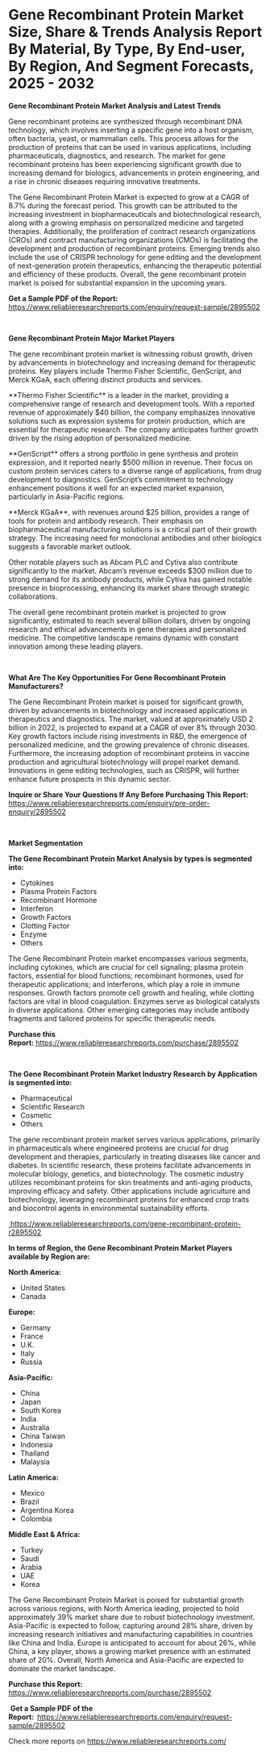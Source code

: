 <p><h1>Gene Recombinant Protein Market Size, Share & Trends Analysis Report By Material, By Type, By End-user, By Region, And Segment Forecasts, 2025 - 2032</h1></p><p><strong>Gene Recombinant Protein Market Analysis and Latest Trends</strong></p>
<p><p>Gene recombinant proteins are synthesized through recombinant DNA technology, which involves inserting a specific gene into a host organism, often bacteria, yeast, or mammalian cells. This process allows for the production of proteins that can be used in various applications, including pharmaceuticals, diagnostics, and research. The market for gene recombinant proteins has been experiencing significant growth due to increasing demand for biologics, advancements in protein engineering, and a rise in chronic diseases requiring innovative treatments.</p><p>The Gene Recombinant Protein Market is expected to grow at a CAGR of 8.7% during the forecast period. This growth can be attributed to the increasing investment in biopharmaceuticals and biotechnological research, along with a growing emphasis on personalized medicine and targeted therapies. Additionally, the proliferation of contract research organizations (CROs) and contract manufacturing organizations (CMOs) is facilitating the development and production of recombinant proteins. Emerging trends also include the use of CRISPR technology for gene editing and the development of next-generation protein therapeutics, enhancing the therapeutic potential and efficiency of these products. Overall, the gene recombinant protein market is poised for substantial expansion in the upcoming years.</p></p>
<p><strong>Get a Sample PDF of the Report:&nbsp;</strong> <a href="https://www.reliableresearchreports.com/enquiry/request-sample/2895502?utm_campaign=2665&utm_medium=2&utm_source=Github&utm_content=ia&utm_term=15032025&utm_id=gene-recombinant-protein">https://www.reliableresearchreports.com/enquiry/request-sample/2895502</a></p>
<p>&nbsp;</p>
<p><strong>Gene Recombinant Protein Major Market Players</strong></p>
<p><p>The gene recombinant protein market is witnessing robust growth, driven by advancements in biotechnology and increasing demand for therapeutic proteins. Key players include Thermo Fisher Scientific, GenScript, and Merck KGaA, each offering distinct products and services.</p><p>**Thermo Fisher Scientific** is a leader in the market, providing a comprehensive range of research and development tools. With a reported revenue of approximately $40 billion, the company emphasizes innovative solutions such as expression systems for protein production, which are essential for therapeutic research. The company anticipates further growth driven by the rising adoption of personalized medicine.</p><p>**GenScript** offers a strong portfolio in gene synthesis and protein expression, and it reported nearly $500 million in revenue. Their focus on custom protein services caters to a diverse range of applications, from drug development to diagnostics. GenScript’s commitment to technology enhancement positions it well for an expected market expansion, particularly in Asia-Pacific regions.</p><p>**Merck KGaA**, with revenues around $25 billion, provides a range of tools for protein and antibody research. Their emphasis on biopharmaceutical manufacturing solutions is a critical part of their growth strategy. The increasing need for monoclonal antibodies and other biologics suggests a favorable market outlook.</p><p>Other notable players such as Abcam PLC and Cytiva also contribute significantly to the market. Abcam’s revenue exceeds $300 million due to strong demand for its antibody products, while Cytiva has gained notable presence in bioprocessing, enhancing its market share through strategic collaborations.</p><p>The overall gene recombinant protein market is projected to grow significantly, estimated to reach several billion dollars, driven by ongoing research and ethical advancements in gene therapies and personalized medicine. The competitive landscape remains dynamic with constant innovation among these leading players.</p></p>
<p>&nbsp;</p>
<p><strong>What Are The Key Opportunities For Gene Recombinant Protein Manufacturers?</strong></p>
<p><p>The Gene Recombinant Protein market is poised for significant growth, driven by advancements in biotechnology and increased applications in therapeutics and diagnostics. The market, valued at approximately USD 2 billion in 2022, is projected to expand at a CAGR of over 8% through 2030. Key growth factors include rising investments in R&D, the emergence of personalized medicine, and the growing prevalence of chronic diseases. Furthermore, the increasing adoption of recombinant proteins in vaccine production and agricultural biotechnology will propel market demand. Innovations in gene editing technologies, such as CRISPR, will further enhance future prospects in this dynamic sector.</p></p>
<p><strong>Inquire or Share Your Questions If Any Before Purchasing This Report:</strong> <a href="https://www.reliableresearchreports.com/enquiry/pre-order-enquiry/2895502?utm_campaign=2665&utm_medium=2&utm_source=Github&utm_content=ia&utm_term=15032025&utm_id=gene-recombinant-protein">https://www.reliableresearchreports.com/enquiry/pre-order-enquiry/2895502</a></p>
<p>&nbsp;</p>
<p><strong>Market Segmentation</strong></p>
<p><strong>The Gene Recombinant Protein Market Analysis by types is segmented into:</strong></p>
<p><ul><li>Cytokines</li><li>Plasma Protein Factors</li><li>Recombinant Hormone</li><li>Interferon</li><li>Growth Factors</li><li>Clotting Factor</li><li>Enzyme</li><li>Others</li></ul></p>
<p><p>The Gene Recombinant Protein market encompasses various segments, including cytokines, which are crucial for cell signaling; plasma protein factors, essential for blood functions; recombinant hormones, used for therapeutic applications; and interferons, which play a role in immune responses. Growth factors promote cell growth and healing, while clotting factors are vital in blood coagulation. Enzymes serve as biological catalysts in diverse applications. Other emerging categories may include antibody fragments and tailored proteins for specific therapeutic needs.</p></p>
<p><strong>Purchase this Report:&nbsp;</strong><a href="https://www.reliableresearchreports.com/purchase/2895502?utm_campaign=2665&utm_medium=2&utm_source=Github&utm_content=ia&utm_term=15032025&utm_id=gene-recombinant-protein">https://www.reliableresearchreports.com/purchase/2895502</a></p>
<p>&nbsp;</p>
<p><strong>The Gene Recombinant Protein Market Industry Research by Application is segmented into:</strong></p>
<p><ul><li>Pharmaceutical</li><li>Scientific Research</li><li>Cosmetic</li><li>Others</li></ul></p>
<p><p>The gene recombinant protein market serves various applications, primarily in pharmaceuticals where engineered proteins are crucial for drug development and therapies, particularly in treating diseases like cancer and diabetes. In scientific research, these proteins facilitate advancements in molecular biology, genetics, and biotechnology. The cosmetic industry utilizes recombinant proteins for skin treatments and anti-aging products, improving efficacy and safety. Other applications include agriculture and biotechnology, leveraging recombinant proteins for enhanced crop traits and biocontrol agents in environmental sustainability efforts.</p></p>
<p><a href="https://www.reliableresearchreports.com/gene-recombinant-protein-r2895502?utm_campaign=2665&utm_medium=2&utm_source=Github&utm_content=ia&utm_term=15032025&utm_id=gene-recombinant-protein">&nbsp;https://www.reliableresearchreports.com/gene-recombinant-protein-r2895502</a></p>
<p><strong>In terms of Region, the Gene Recombinant Protein Market Players available by Region are:</strong></p>
<p>
    <p> <strong> North America: </strong>
        <ul>
            <li>United States</li>
            <li>Canada</li>
        </ul>
        </p> 
    <p> <strong> Europe: </strong>
        <ul>
            <li>Germany</li>
            <li>France</li>
            <li>U.K.</li>
            <li>Italy</li>
            <li>Russia</li>
        </ul>
        </p> 
    <p> <strong> Asia-Pacific: </strong>
        <ul>
            <li>China</li>
            <li>Japan</li>
            <li>South Korea</li>
            <li>India</li>
            <li>Australia</li>
            <li>China Taiwan</li>
            <li>Indonesia</li>
            <li>Thailand</li>
            <li>Malaysia</li>
        </ul>
        </p> 
    <p> <strong> Latin America: </strong>
        <ul>
            <li>Mexico</li>
            <li>Brazil</li>
            <li>Argentina Korea</li>
            <li>Colombia</li>
        </ul>
        </p> 
    <p> <strong> Middle East & Africa: </strong>
        <ul>
            <li>Turkey</li>
            <li>Saudi</li>
            <li>Arabia</li>
            <li>UAE</li>
            <li>Korea</li>
        </ul>
    </p>
    </p>
<p><p>The Gene Recombinant Protein Market is poised for substantial growth across various regions, with North America leading, projected to hold approximately 39% market share due to robust biotechnology investment. Asia-Pacific is expected to follow, capturing around 28% share, driven by increasing research initiatives and manufacturing capabilities in countries like China and India. Europe is anticipated to account for about 26%, while China, a key player, shows a growing market presence with an estimated share of 20%. Overall, North America and Asia-Pacific are expected to dominate the market landscape.</p></p>
<p><strong>Purchase this Report: </strong><a href="https://www.reliableresearchreports.com/purchase/2895502?utm_campaign=2665&utm_medium=2&utm_source=Github&utm_content=ia&utm_term=15032025&utm_id=gene-recombinant-protein">https://www.reliableresearchreports.com/purchase/2895502</a></p>
<p>&nbsp;<strong>Get a Sample PDF of the Report:&nbsp;&nbsp;</strong><a href="https://www.reliableresearchreports.com/enquiry/request-sample/2895502?utm_campaign=2665&utm_medium=2&utm_source=Github&utm_content=ia&utm_term=15032025&utm_id=gene-recombinant-protein">https://www.reliableresearchreports.com/enquiry/request-sample/2895502</a></p>
<p><strong></strong></p>
<p>Check more reports on <a href="https://www.reliableresearchreports.com/?utm_campaign=2665&utm_medium=2&utm_source=Github&utm_content=ia&utm_term=15032025&utm_id=gene-recombinant-protein">https://www.reliableresearchreports.com/</a></p>